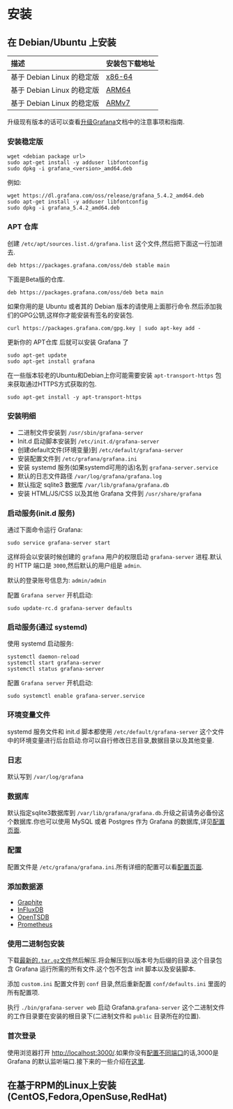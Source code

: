 # 安装

## 在 Debian/Ubuntu 上安装
| 描述 | 安装包下载地址 |
| :----- | :----- |
| 基于 Debian Linux 的稳定版 | [x86-64](https://grafana.com/grafana/download?platform=linux) |
| 基于 Debian Linux 的稳定版 | [ARM64](https://grafana.com/grafana/download?platform=arm) |
| 基于 Debian Linux 的稳定版 |[ARMv7](https://grafana.com/grafana/download?platform=arm) |

升级现有版本的话可以查看[升级Grafana](http://docs.grafana.org/installation/upgrading/)文档中的注意事项和指南.

### 安装稳定版
```
wget <debian package url>
sudo apt-get install -y adduser libfontconfig
sudo dpkg -i grafana_<version>_amd64.deb
```
例如:
```
wget https://dl.grafana.com/oss/release/grafana_5.4.2_amd64.deb
sudo apt-get install -y adduser libfontconfig
sudo dpkg -i grafana_5.4.2_amd64.deb
```

### APT 仓库
创建 `/etc/apt/sources.list.d/grafana.list` 这个文件,然后把下面这一行加进去.
```
deb https://packages.grafana.com/oss/deb stable main
```
下面是Beta版的仓库.
```
deb https://packages.grafana.com/oss/deb beta main
```
如果你用的是 Ubuntu 或者其的 Debian 版本的请使用上面那行命令.然后添加我们的GPG公钥,这样你才能安装有签名的安装包.
```
curl https://packages.grafana.com/gpg.key | sudo apt-key add -
```
更新你的 APT仓库 后就可以安装 Grafana 了
```
sudo apt-get update
sudo apt-get install grafana
```
在一些版本较老的Ubuntu和Debian上你可能需要安装 `apt-transport-https` 包来获取通过HTTPS方式获取的包.
```
sudo apt-get install -y apt-transport-https
```

### 安装明细
* 二进制文件安装到 `/usr/sbin/grafana-server`
* Init.d 启动脚本安装到 `/etc/init.d/grafana-server`
* 创建default文件(环境变量)到 `/etc/default/grafana-server`
* 安装配置文件到 `/etc/grafana/grafana.ini`
* 安装 systemd 服务(如果systemd可用的话)名到 `grafana-server.service`
* 默认的日志文件路径 `/var/log/grafana/grafana.log`
* 默认指定 sqlite3 数据库 `/var/lib/grafana/grafana.db`
* 安装 HTML/JS/CSS 以及其他 Grafana 文件到 `/usr/share/grafana`

### 启动服务(init.d 服务)
通过下面命令运行 Grafana:
```
sudo service grafana-server start
```
这样将会以安装时候创建的 `grafana` 用户的权限启动 `grafana-server` 进程.默认的 HTTP 端口是 `3000`,然后默认的用户组是 `admin`.

默认的登录账号信息为: `admin/admin`

配置 `Grafana server` 开机启动:
```
sudo update-rc.d grafana-server defaults
```

### 启动服务(通过 systemd)
使用 systemd 启动服务:
```
systemctl daemon-reload
systemctl start grafana-server
systemctl status grafana-server
```
配置 `Grafana server` 开机启动:
```
sudo systemctl enable grafana-server.service
```

### 环境变量文件
systemd 服务文件和 init.d 脚本都使用 `/etc/default/grafana-server` 这个文件中的环境变量进行后台启动.你可以自行修改日志目录,数据目录以及其他变量.

### 日志
默认写到 `/var/log/grafana`

### 数据库
默认指定sqlite3数据库到 `/var/lib/grafana/grafana.db`.升级之前请务必备份这个数据库.你也可以使用 MySQL 或者 Postgres 作为 Grafana 的数据库,详见[配置页面](http://docs.grafana.org/installation/configuration/#database).

### 配置
配置文件是 `/etc/grafana/grafana.ini`.所有详细的配置可以看[配置页面](http://docs.grafana.org/installation/configuration/).

### 添加数据源
* [Graphite](http://docs.grafana.org/features/datasources/graphite/)
* [InFluxDB](http://docs.grafana.org/features/datasources/influxdb/)
* [OpenTSDB](http://docs.grafana.org/features/datasources/opentsdb/)
* [Prometheus](http://docs.grafana.org/features/datasources/prometheus/)

### 使用二进制包安装
下载[最新的`.tar.gz`文件](https://grafana.com/get)然后解压.将会解压到以版本号为后缀的目录.这个目录包含 Grafana 运行所需的所有文件.这个包不包含 init 脚本以及安装脚本.

添加 `custom.ini` 配置文件到 `conf` 目录,然后重新配置 `conf/defaults.ini` 里面的所有配置项.

执行 `./bin/grafana-server web` 启动 Grafana.`grafana-server` 这个二进制文件的工作目录要在安装的根目录下(二进制文件和 `public` 目录所在的位置).

### 首次登录
使用浏览器打开 [http://localhost:3000/](http://localhost:3000/).如果你没有[配置不同端口](http://docs.grafana.org/installation/configuration/#http-port)的话,3000是 Grafana 的默认监听端口.接下来的一些介绍在[这里](http://docs.grafana.org/guides/getting_started/). 


## 在基于RPM的Linux上安装(CentOS,Fedora,OpenSuse,RedHat)

